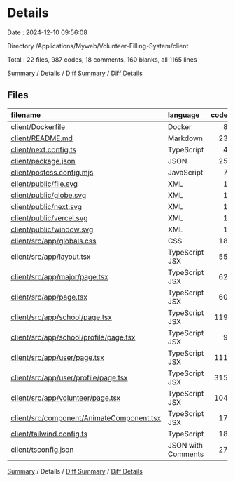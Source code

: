 # Details

Date : 2024-12-10 09:56:08

Directory /Applications/Myweb/Volunteer-Filling-System/client

Total : 22 files,  987 codes, 18 comments, 160 blanks, all 1165 lines

[Summary](results.md) / Details / [Diff Summary](diff.md) / [Diff Details](diff-details.md)

## Files
| filename | language | code | comment | blank | total |
| :--- | :--- | ---: | ---: | ---: | ---: |
| [client/Dockerfile](/client/Dockerfile) | Docker | 8 | 8 | 7 | 23 |
| [client/README.md](/client/README.md) | Markdown | 23 | 0 | 14 | 37 |
| [client/next.config.ts](/client/next.config.ts) | TypeScript | 4 | 1 | 3 | 8 |
| [client/package.json](/client/package.json) | JSON | 25 | 0 | 1 | 26 |
| [client/postcss.config.mjs](/client/postcss.config.mjs) | JavaScript | 7 | 1 | 2 | 10 |
| [client/public/file.svg](/client/public/file.svg) | XML | 1 | 0 | 0 | 1 |
| [client/public/globe.svg](/client/public/globe.svg) | XML | 1 | 0 | 0 | 1 |
| [client/public/next.svg](/client/public/next.svg) | XML | 1 | 0 | 0 | 1 |
| [client/public/vercel.svg](/client/public/vercel.svg) | XML | 1 | 0 | 0 | 1 |
| [client/public/window.svg](/client/public/window.svg) | XML | 1 | 0 | 0 | 1 |
| [client/src/app/globals.css](/client/src/app/globals.css) | CSS | 18 | 0 | 4 | 22 |
| [client/src/app/layout.tsx](/client/src/app/layout.tsx) | TypeScript JSX | 55 | 0 | 4 | 59 |
| [client/src/app/major/page.tsx](/client/src/app/major/page.tsx) | TypeScript JSX | 62 | 0 | 10 | 72 |
| [client/src/app/page.tsx](/client/src/app/page.tsx) | TypeScript JSX | 60 | 0 | 15 | 75 |
| [client/src/app/school/page.tsx](/client/src/app/school/page.tsx) | TypeScript JSX | 119 | 0 | 16 | 135 |
| [client/src/app/school/profile/page.tsx](/client/src/app/school/profile/page.tsx) | TypeScript JSX | 9 | 0 | 6 | 15 |
| [client/src/app/user/page.tsx](/client/src/app/user/page.tsx) | TypeScript JSX | 111 | 0 | 16 | 127 |
| [client/src/app/user/profile/page.tsx](/client/src/app/user/profile/page.tsx) | TypeScript JSX | 315 | 6 | 40 | 361 |
| [client/src/app/volunteer/page.tsx](/client/src/app/volunteer/page.tsx) | TypeScript JSX | 104 | 2 | 14 | 120 |
| [client/src/component/AnimateComponent.tsx](/client/src/component/AnimateComponent.tsx) | TypeScript JSX | 17 | 0 | 5 | 22 |
| [client/tailwind.config.ts](/client/tailwind.config.ts) | TypeScript | 18 | 0 | 2 | 20 |
| [client/tsconfig.json](/client/tsconfig.json) | JSON with Comments | 27 | 0 | 1 | 28 |

[Summary](results.md) / Details / [Diff Summary](diff.md) / [Diff Details](diff-details.md)